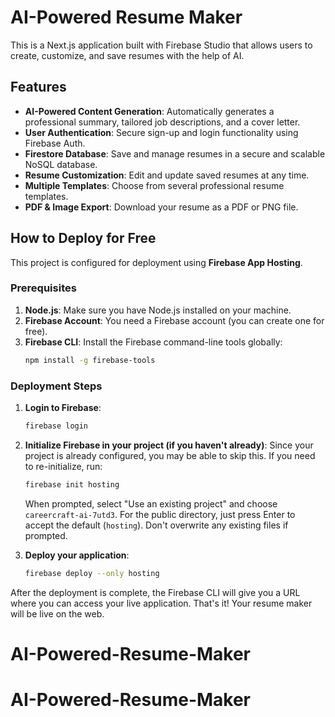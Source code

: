 # AI-Powered Resume Maker

This is a Next.js application built with Firebase Studio that allows users to create, customize, and save resumes with the help of AI.

## Features

*   **AI-Powered Content Generation**: Automatically generates a professional summary, tailored job descriptions, and a cover letter.
*   **User Authentication**: Secure sign-up and login functionality using Firebase Auth.
*   **Firestore Database**: Save and manage resumes in a secure and scalable NoSQL database.
*   **Resume Customization**: Edit and update saved resumes at any time.
*   **Multiple Templates**: Choose from several professional resume templates.
*   **PDF & Image Export**: Download your resume as a PDF or PNG file.

## How to Deploy for Free

This project is configured for deployment using **Firebase App Hosting**.

### Prerequisites

1.  **Node.js**: Make sure you have Node.js installed on your machine.
2.  **Firebase Account**: You need a Firebase account (you can create one for free).
3.  **Firebase CLI**: Install the Firebase command-line tools globally:
    ```bash
    npm install -g firebase-tools
    ```

### Deployment Steps

1.  **Login to Firebase**:
    ```bash
    firebase login
    ```

2.  **Initialize Firebase in your project (if you haven't already)**:
    Since your project is already configured, you may be able to skip this. If you need to re-initialize, run:
    ```bash
    firebase init hosting
    ```
    When prompted, select "Use an existing project" and choose `careercraft-ai-7utd3`. For the public directory, just press Enter to accept the default (`hosting`). Don't overwrite any existing files if prompted.

3.  **Deploy your application**:
    ```bash
    firebase deploy --only hosting
    ```

After the deployment is complete, the Firebase CLI will give you a URL where you can access your live application. That's it! Your resume maker will be live on the web.
# AI-Powered-Resume-Maker
# AI-Powered-Resume-Maker

